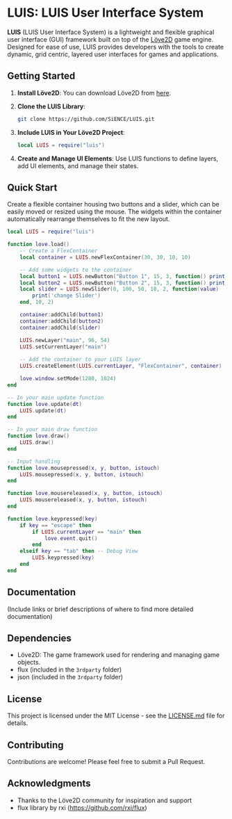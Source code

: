 # LUIS: LUIS User Interface System

**LUIS** (LUIS User Interface System) is a lightweight and flexible graphical user interface (GUI) framework built on top of the [Löve2D](https://love2d.org/) game engine. Designed for ease of use, LUIS provides developers with the tools to create dynamic, grid centric, layered user interfaces for games and applications.

## Getting Started

1. **Install Löve2D**: You can download Löve2D from [here](https://love2d.org/).
2. **Clone the LUIS Library**:
    ```bash
    git clone https://github.com/SiENCE/LUIS.git
    ```
3. **Include LUIS in Your Löve2D Project**:
    ```lua
    local LUIS = require("luis")
    ```

4. **Create and Manage UI Elements**:
    Use LUIS functions to define layers, add UI elements, and manage their states.

## Quick Start

Create a flexible container housing two buttons and a slider, which can be easily moved or resized using the mouse. The widgets within the container automatically rearrange themselves to fit the new layout.

```lua
local LUIS = require("luis")

function love.load()
	-- Create a FlexContainer
	local container = LUIS.newFlexContainer(30, 30, 10, 10)

	-- Add some widgets to the container
	local button1 = LUIS.newButton("Button 1", 15, 3, function() print("Button 1 clicked!") end, 5, 2)
	local button2 = LUIS.newButton("Button 2", 15, 3, function() print("Button 2 clicked!") end, 5, 2)
	local slider = LUIS.newSlider(0, 100, 50, 10, 2, function(value)
		print('change Slider')
	end, 10, 2)

	container:addChild(button1)
	container:addChild(button2)
	container:addChild(slider)

	LUIS.newLayer("main", 96, 54)
	LUIS.setCurrentLayer("main")
	
	-- Add the container to your LUIS layer
	LUIS.createElement(LUIS.currentLayer, "FlexContainer", container)

	love.window.setMode(1280, 1024)
end

-- In your main update function
function love.update(dt)
	LUIS.update(dt)
end

-- In your main draw function
function love.draw()
	LUIS.draw()
end

-- Input handling
function love.mousepressed(x, y, button, istouch)
    LUIS.mousepressed(x, y, button, istouch)
end

function love.mousereleased(x, y, button, istouch)
    LUIS.mousereleased(x, y, button, istouch)
end

function love.keypressed(key)
    if key == "escape" then
        if LUIS.currentLayer == "main" then
            love.event.quit()
        end
    elseif key == "tab" then -- Debug View
        LUIS.keypressed(key)
    end
end
```

## Documentation

(Include links or brief descriptions of where to find more detailed documentation)

## Dependencies

- Löve2D: The game framework used for rendering and managing game objects.
- flux (included in the `3rdparty` folder)
- json (included in the `3rdparty` folder)

## License

This project is licensed under the MIT License - see the [LICENSE.md](LICENSE.md) file for details.

## Contributing

Contributions are welcome! Please feel free to submit a Pull Request.

## Acknowledgments

- Thanks to the Löve2D community for inspiration and support
- flux library by rxi (https://github.com/rxi/flux)
